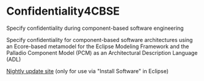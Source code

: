 # Confidentiality4CBSE
Specify confidentiality during component-based software engineering

Specify confidentiality for component-based software architectures using an Ecore-based metamodel for the Eclipse Modeling Framework and the Palladio Component Model (PCM) as an Architectural Description Language (ADL)

[Nightly update site](https://KASTEL-SCBS.github.io/updatesite/nightly/confidentiality) (only for use via "Install Software" in Eclipse)